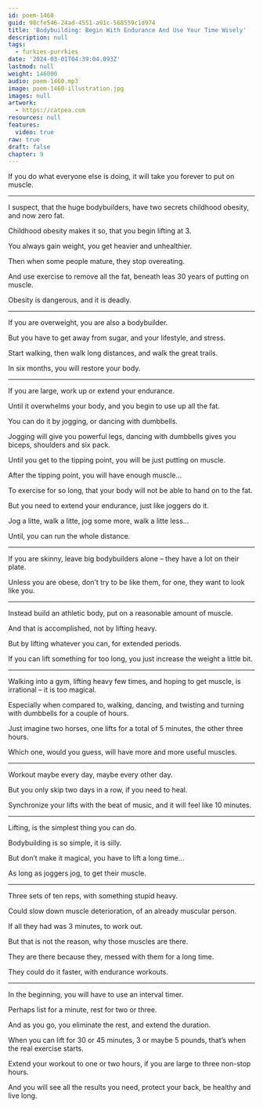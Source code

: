 ```yaml
---
id: poem-1460
guid: 98cfe546-24ad-4551-a91c-568559c1d974
title: 'Bodybuilding: Begin With Endurance And Use Your Time Wisely'
description: null
tags:
  - furkies-purrkies
date: '2024-03-01T04:39:04.093Z'
lastmod: null
weight: 146000
audio: poem-1460.mp3
image: poem-1460-illustration.jpg
images: null
artwork:
  - https://catpea.com
resources: null
features:
  video: true
raw: true
draft: false
chapter: 9
---
```


If you do what everyone else is doing,
it will take you forever to put on muscle.

---

I suspect, that the huge bodybuilders,
have two secrets childhood obesity, and now zero fat.

Childhood obesity makes it so,
that you begin lifting at 3.

You always gain weight,
you get heavier and unhealthier.

Then when some people mature,
they stop overeating.

And use exercise to remove all the fat,
beneath leas 30 years of putting on muscle.

Obesity is dangerous,
and it is deadly.

----

If you are overweight,
you are also a bodybuilder.

But you have to get away from sugar,
and your lifestyle, and stress.

Start walking, then walk long distances,
and walk the great trails.

In six months,
you will restore your body.

---

If you are large,
work up or extend your endurance.

Until it overwhelms your body,
and you begin to use up all the fat.

You can do it by jogging,
or dancing with dumbbells.

Jogging will give you powerful legs,
dancing with dumbbells gives you biceps, shoulders and six pack.

Until you get to the tipping point,
you will be just putting on muscle.

After the tipping point,
you will have enough muscle…

To exercise for so long,
that your body will not be able to hand on to the fat.

But you need to extend your endurance,
just like joggers do it.

Jog a litte, walk a litte,
jog some more, walk a litte less…

Until,
you can run the whole distance.

---

If you are skinny,
leave big bodybuilders alone – they have a lot on their plate.

Unless you are obese, don’t try to be like them,
for one, they want to look like you.

---

Instead build an athletic body,
put on a reasonable amount of muscle.

And that is accomplished,
not by lifting heavy.

But by lifting whatever you can,
for extended periods.

If you can lift something for too long,
you just increase the weight a little bit.

---

Walking into a gym, lifting heavy few times,
and hoping to get muscle, is irrational – it is too magical.

Especially when compared to, walking, dancing,
and twisting and turning with dumbbells for a couple of hours.

Just imagine two horses,
one lifts for a total of 5 minutes, the other three hours.

Which one, would you guess,
will have more and more useful muscles.

---

Workout maybe every day,
maybe every other day.

But you only skip two days in a row,
if you need to heal.

Synchronize your lifts with the beat of music,
and it will feel like 10 minutes.

---

Lifting,
is the simplest thing you can do.

Bodybuilding is so simple,
it is silly.

But don’t make it magical,
you have to lift a long time…

As long as joggers jog,
to get their muscle.

---

Three sets of ten reps,
with something stupid heavy.

Could slow down muscle deterioration,
of an already muscular person.

If all they had was 3 minutes,
to work out.

But that is not the reason,
why those muscles are there.

They are there because they,
messed with them for a long time.

They could do it faster,
with endurance workouts.

---

In the beginning,
you will have to use an interval timer.

Perhaps list for a minute,
rest for two or three.

And as you go,
you eliminate the rest, and extend the duration.

When you can lift for 30 or 45 minutes,
3 or maybe 5 pounds, that’s when the real exercise starts.

Extend your workout to one or two hours,
if you are large to three non-stop hours.

And you will see all the results you need,
protect your back, be healthy and live long.
